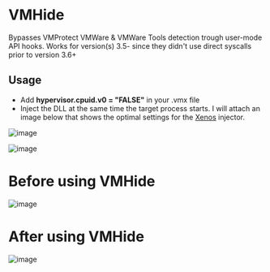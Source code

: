 # VMHide
Bypasses VMProtect VMWare &amp; VMWare Tools detection trough user-mode API hooks. Works for version(s) 3.5- since they didn't use direct syscalls prior to version 3.6+

## Usage
- Add **hypervisor.cpuid.v0 = "FALSE"** in your .vmx file
- Inject the DLL at the same time the target process starts. I will attach an image below that shows the optimal settings for the [Xenos](https://github.com/DarthTon/Xenos) injector.

![image](https://github.com/user-attachments/assets/c2e29c2e-02e2-4ccf-8e5c-659920f9d967)

![image](https://github.com/user-attachments/assets/41477f0b-abce-4b02-ba35-1a230d243555)

# Before using VMHide
![image](https://github.com/user-attachments/assets/5ac70ef0-b0d2-4204-8699-802f49235954)

# After using VMHide
![image](https://github.com/user-attachments/assets/1e525ae3-fca2-43e4-970c-c656077ea32b)
